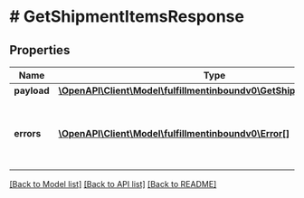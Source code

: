 # # GetShipmentItemsResponse

## Properties

Name | Type | Description | Notes
------------ | ------------- | ------------- | -------------
**payload** | [**\OpenAPI\Client\Model\fulfillmentinboundv0\GetShipmentItemsResult**](GetShipmentItemsResult.md) |  | [optional]
**errors** | [**\OpenAPI\Client\Model\fulfillmentinboundv0\Error[]**](Error.md) | A list of error responses returned when a request is unsuccessful. | [optional]

[[Back to Model list]](../../README.md#models) [[Back to API list]](../../README.md#endpoints) [[Back to README]](../../README.md)
